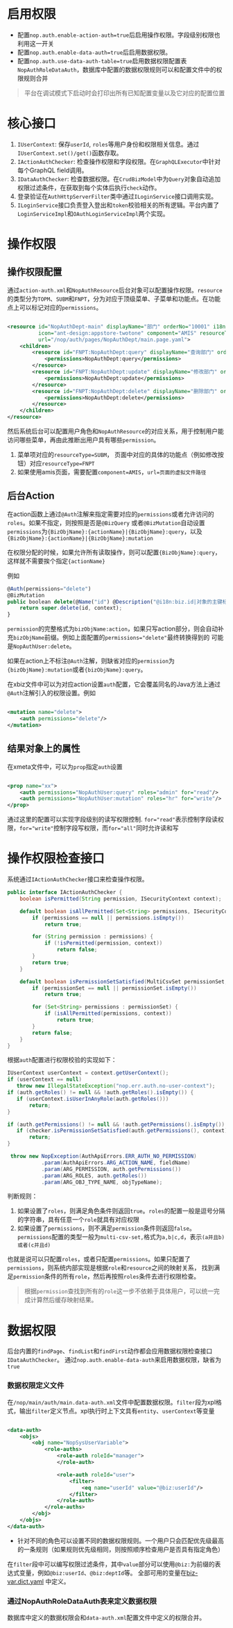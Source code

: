 # 启用权限

* 配置`nop.auth.enable-action-auth=true`后启用操作权限。字段级别权限也利用这一开关
* 配置`nop.auth.enable-data-auth=true`后启用数据权限。
* 配置`nop.auth.use-data-auth-table=true`启用数据权限配置表`NopAuthRoleDataAuth`，数据库中配置的数据权限规则可以和配置文件中的权限规则合并

> 平台在调试模式下启动时会打印出所有已知配置变量以及它对应的配置位置

# 核心接口

1. `IUserContext`: 保存`userId`, `roles`等用户身份和权限相关信息。通过`IUserContext.set()/get()`函数存取。
2. `IActionAuthChecker`: 检查操作权限和字段权限。在`GraphQLExecutor`中针对每个GraphQL field调用。
3. `IDataAuthChecker`: 检查数据权限。在`CrudBizModel`中为`Query`对象自动追加权限过滤条件，在获取到每个实体后执行`check`动作。
4. 登录验证在`AuthHttpServerFilter`类中通过`ILoginService`接口调用实现。
5. `ILoginService`接口负责登入登出和`token`校验相关的所有逻辑。平台内置了`LoginServiceImpl`和`OAuthLoginServiceImpl`两个实现。

# 操作权限

## 操作权限配置

通过`action-auth.xml`和`NopAuthResource`后台对象可以配置操作权限。`resource`的类型分为`TOPM`、`SUBM`和`FNPT`，分为对应于顶级菜单、子菜单和功能点。在功能点上可以标记对应的`permissions`。

````xml

<resource id="NopAuthDept-main" displayName="部门" orderNo="10001" i18n-en:displayName="Department"
          icon="ant-design:appstore-twotone" component="AMIS" resourceType="SUBM"
          url="/nop/auth/pages/NopAuthDept/main.page.yaml">
    <children>
        <resource id="FNPT:NopAuthDept:query" displayName="查询部门" orderNo="10002" resourceType="FNPT">
            <permissions>NopAuthDept:query</permissions>
        </resource>
        <resource id="FNPT:NopAuthDept:update" displayName="修改部门" orderNo="10003" resourceType="FNPT">
            <permissions>NopAuthDept:update</permissions>
        </resource>
        <resource id="FNPT:NopAuthDept:delete" displayName="删除部门" orderNo="10004" resourceType="FNPT">
            <permissions>NopAuthDept:delete</permissions>
        </resource>
    </children>
</resource>
````

然后系统后台可以配置用户角色和`NopAuthResource`的对应关系，用于控制用户能访问哪些菜单，再由此推断出用户具有哪些`permission`。

1. 菜单项对应的`resourceType=SUBM`， 页面中对应的具体的功能点（例如修改按钮）对应`resourceType=FNPT`
2. 如果使用amis页面，需要配置`component=AMIS`，`url=页面的虚拟文件路径`

## 后台Action

在action函数上通过`@Auth`注解来指定需要对应的`permissions`或者允许访问的`roles`。如果不指定，则按照是否是`@BizQuery`
或者`@BizMutation`自动设置`permissions`为`{BizObjName}:{actionName}|{BizObjName}:query`，以及`{BizObjName}:{actionName}|{BizObjName}:mutation`

在权限分配的时候，如果允许所有读取操作，则可以配置`{BizObjName}:query`，这样就不需要挨个指定`{actionName}`

例如

````javascript
@Auth(permissions="delete")
@BizMutation
public boolean delete(@Name("id") @Description("@i18n:biz.id|对象的主键标识") String id, IServiceContext context) {
    return super.delete(id, context);
}
````

`permission`的完整格式为`bizObjName:action`，如果只写action部分，则会自动补充`bizObjName`前缀。例如上面配置的`permissions="delete"`最终转换得到的
可能是`NopAuthUser:delete`。

如果在action上不标注`@Auth`注解，则缺省对应的`permission`为`{bizObjName}:mutation`或者`{bizObjName}:query`。

在xbiz文件中可以为对应action设置`auth`配置，它会覆盖同名的Java方法上通过`@Auth`注解引入的权限设置。例如

````xml

<mutation name="delete">
    <auth permissions="delete"/>
</mutation>
````

## 结果对象上的属性

在xmeta文件中，可以为`prop`指定`auth`设置

```xml

<prop name="xx">
    <auth permissions="NopAuthUser:query" roles="admin" for="read"/>
    <auth permissions="NopAuthUser:mutation" roles="hr" for="write"/>
</prop>
```

通过这里的配置可以实现字段级别的读写权限控制. `for="read"`表示控制字段读权限，`for="write"`控制字段写权限，而`for="all"`同时允许读和写


# 操作权限检查接口

系统通过`IActionAuthChecker`接口来检查操作权限。

```java
public interface IActionAuthChecker {
    boolean isPermitted(String permission, ISecurityContext context);

    default boolean isAllPermitted(Set<String> permissions, ISecurityContext context) {
        if (permissions == null || permissions.isEmpty())
            return true;

        for (String permission : permissions) {
            if (!isPermitted(permission, context))
                return false;
        }
        return true;
    }

    default boolean isPermissionSetSatisfied(MultiCsvSet permissionSet, ISecurityContext context) {
        if (permissionSet == null || permissionSet.isEmpty())
            return true;

        for (Set<String> permissions : permissionSet) {
            if (isAllPermitted(permissions, context))
                return true;
        }
        return false;
    }
}
```

根据`auth`配置进行权限校验的实现如下：

```java
IUserContext userContext = context.getUserContext();
if (userContext == null)
   throw new IllegalStateException("nop.err.auth.no-user-context");
if (auth.getRoles() != null && !auth.getRoles().isEmpty()) {
   if (userContext.isUserInAnyRole(auth.getRoles()))
       return;
}

if (auth.getPermissions() != null && !auth.getPermissions().isEmpty()) {
   if (checker.isPermissionSetSatisfied(auth.getPermissions(), context))
       return;
}

 throw new NopException(AuthApiErrors.ERR_AUTH_NO_PERMISSION)
           .param(AuthApiErrors.ARG_ACTION_NAME, fieldName)
           .param(ARG_PERMISSION, auth.getPermissions())
           .param(ARG_ROLES, auth.getRoles())
           .param(ARG_OBJ_TYPE_NAME, objTypeName);

```

判断规则：

1. 如果设置了`roles`，则满足角色条件则返回`true`。`roles`的配置一般是逗号分隔的字符串，具有任意一个`role`就具有对应权限
2. 如果设置了`permissions`，则不满足`permission`条件则返回`false`。`permissions`配置的类型一般为`multi-csv-set,`格式为`a,b|c,d`，表示`(a并且b)或者(c并且d)`

也就是说可以只配置`roles`，或者只配置`permissions`。如果只配置了`permissions`，则系统内部实现是根据`role`和`resource`之间的映射关系，
找到满足`permission`条件的所有`role`，然后再按照`roles`条件去进行权限检查。

> 根据`permission`查找到所有的`role`这一步不依赖于具体用户，可以统一完成计算然后缓存映射结果。

# 数据权限

后台内置的`findPage`、`findList`和`findFirst`动作都会应用数据权限检查接口`IDataAuthChecker`。
通过`nop.auth.enable-data-auth`来启用数据权限，缺省为`true`

### 数据权限定义文件

在`/nop/main/auth/main.data-auth.xml`文件中配置数据权限。`filter`段为xpl格式，输出`filter`定义节点。xpl执行时上下文具有`entity`、`userContext`等变量

````xml

<data-auth>
    <objs>
        <obj name="NopSysUserVariable">
            <role-auths>
                <role-auth roleId="manager">
                </role-auth>

                <role-auth roleId="user">
                    <filter>
                        <eq name="userId" value="@biz:userId"/>
                    </filter>
                </role-auth>
            </role-auths>
        </obj>
    </objs>
</data-auth>
````

* 针对不同的角色可以设置不同的数据权限规则。一个用户只会匹配优先级最高的一条规则（如果规则优先级相同，则按照顺序检查用户是否具有指定角色）

在`filter`段中可以编写权限过滤条件，其中`value`部分可以使用`@biz:`为前缀的表达式变量，例如`@biz:userId`、`@biz:deptId`等。
全部可用的变量在[biz-var.dict.yaml](https://gitee.com/canonical-entropy/nop-entropy/blob/master/nop-biz/src/main/resources/_vfs/nop/dict/biz/biz-var.dict.yaml)
中定义。

### 通过NopAuthRoleDataAuth表来定义数据权限

数据库中定义的数据权限会和`data-auth.xml`配置文件中定义的权限合并。
